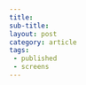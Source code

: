 ```yaml
---
title: 
sub-title: 
layout: post
category: article
tags:
 - published
 - screens
---
```




<!-- <a href="" target="blank">
  <img src="" alt="">
</a> -->

<!-- (Originally published by the Austin Chronicle on XXXXXX under the title [title](http).) -->